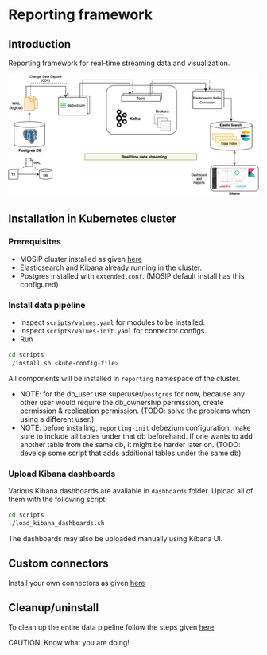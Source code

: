 # Reporting framework

## Introduction
Reporting framework for real-time streaming data and visualization.  

![](docs/images/reporting_architecture.png)

## Installation in Kubernetes cluster

### Prerequisites
 
* MOSIP cluster installed as given [here](https://github.com/mosip/mosip-infra/tree/1.2.0_v3/deployment/v3)
* Elasticsearch and Kibana already running in the cluster. 
* Postgres installed with `extended.conf`. (MOSIP default install has this configured)

###  Install data pipeline
* Inspect `scripts/values.yaml` for modules to be installed.
* Inspect `scripts/values-init.yaml` for connector configs.
* Run
```sh
cd scripts
./install.sh <kube-config-file>
```
All components will be installed in `reporting` namespace of the cluster.

- NOTE: for the db_user use superuser/`postgres` for now, because any other user would require the db_ownership permission, create permission & replication permission. (TODO: solve the problems when using a different user.)
- NOTE: before installing, `reporting-init` debezium configuration, make sure to include all tables under that db beforehand. If one wants to add another table from the same db, it might be harder later on. (TODO: develop some script that adds additional tables under the same db)

### Upload Kibana dashboards
Various Kibana dashboards are available in `dashboards` folder.  Upload all of them with the following script:
```sh
cd scripts
./load_kibana_dashboards.sh
```
The dashboards may also be uploaded manually using Kibana UI.

## Custom connectors
Install your own connectors as given [here](docs/connectors.md)

## Cleanup/uninstall
To clean up the entire data pipeline follow the steps given [here](docs/cleanup.md)

CAUTION: Know what you are doing!  

